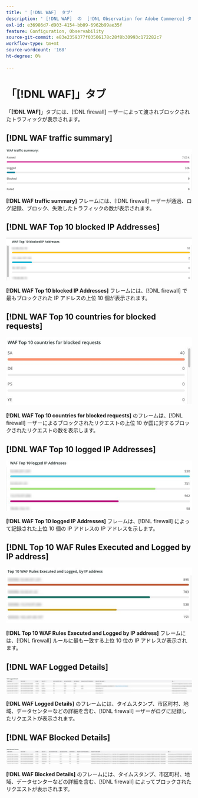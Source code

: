 ```yaml
---
title: ' [!DNL WAF]  タブ'
description: ' [!DNL WAF]  の  [!DNL Observation for Adobe Commerce] タブについて説明します。'
exl-id: e36986d7-d903-4154-bb09-6962b99ae35f
feature: Configuration, Observability
source-git-commit: e83e2359377f03506178c28f8b30993c172282c7
workflow-type: tm+mt
source-wordcount: '168'
ht-degree: 0%

---
```


# 「[!DNL WAF]」タブ

「**[!DNL WAF]**」タブには、[!DNL firewall] ーザーによって渡されブロックされたトラフィックが表示されます。

## [!DNL WAF traffic summary]

![WAF トラフィックの概要 &#x200B;](../../assets/tools/observation-for-adobe-commerce/waf-1.png)

**[!DNL WAF traffic summary]** フレームには、[!DNL firewall] ーザーが通過、ログ記録、ブロック、失敗したトラフィックの数が表示されます。

## [!DNL WAF Top 10 blocked IP Addresses]

![WAFのブロックされた IP アドレス上位 10 位 &#x200B;](../../assets/tools/observation-for-adobe-commerce/waf-2.png)

**[!DNL WAF Top 10 blocked IP Addresses]** フレームには、[!DNL firewall] で最もブロックされた IP アドレスの上位 10 個が表示されます。

## [!DNL WAF Top 10 countries for blocked requests]

![&#x200B; ブロックされたリクエストのWAF上位 10 か国 &#x200B;](../../assets/tools/observation-for-adobe-commerce/waf-3.jpg)

**[!DNL WAF Top 10 countries for blocked requests]** のフレームは、[!DNL firewall] ーザーによるブロックされたリクエストの上位 10 か国に対するブロックされたリクエストの数を表示します。

## [!DNL WAF Top 10 logged IP Addresses]

![WAFのログに記録された IP アドレス上位 10 件 &#x200B;](../../assets/tools/observation-for-adobe-commerce/waf-4.jpg)

**[!DNL WAF Top 10 logged IP Addresses]** フレームは、[!DNL firewall] によって記録された上位 10 個の IP アドレスの IP アドレスを示します。

## [!DNL Top 10 WAF Rules Executed and Logged by IP address]

![IP アドレスで実行および記録された上位 10 件のWAF ルール &#x200B;](../../assets/tools/observation-for-adobe-commerce/waf-5.jpg)

**[!DNL Top 10 WAF Rules Executed and Logged by IP address]** フレームには、[!DNL firewall] ルールに最も一致する上位 10 位の IP アドレスが表示されます。

## [!DNL WAF Logged Details]

![WAFで記録された詳細 &#x200B;](../../assets/tools/observation-for-adobe-commerce/waf-6.jpg)

**[!DNL WAF Logged Details]** のフレームには、タイムスタンプ、市区町村、地域、データセンターなどの詳細を含む、[!DNL firewall] ーザーがログに記録したリクエストが表示されます。

## [!DNL WAF Blocked Details]

![WAFでブロックされた詳細 &#x200B;](../../assets/tools/observation-for-adobe-commerce/waf-7.jpg)

**[!DNL WAF Blocked Details]** のフレームには、タイムスタンプ、市区町村、地域、データセンターなどの詳細を含む、[!DNL firewall] によってブロックされたリクエストが表示されます。
